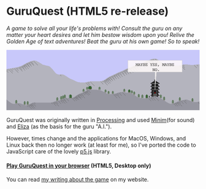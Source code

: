 # GuruQuest (HTML5 re-release)

*A game to solve all your life's problems with! Consult the guru on any matter your heart desires and let him bestow wisdom upon you! Relive the Golden Age of text adventures! Beat the guru at his own game! So to speak!*

![](images/banner.png)

GuruQuest was originally written in [Processing](http://www.processing.org/) and used [Minim](http://code.compartmental.net/tools/minim/)(for sound) and [Eliza](http://codeanticode.wordpress.com/2007/11/12/eliza-library-for-processing/) (as the basis for the guru "A.I.").

However, times change and the applications for MacOS, Windows, and Linux back then no longer work (at least for me), so I've ported the code to JavaScript care of the lovely [p5.js](https://www.p5js.org) library.

#### [Play GuruQuest in your browser](https://pippinbarr.github.io/guruquest/) (HTML5, Desktop only)

You can read [my writing about the game](https://www.pippinbarr.com/search.html?q=guruquest) on my website.
